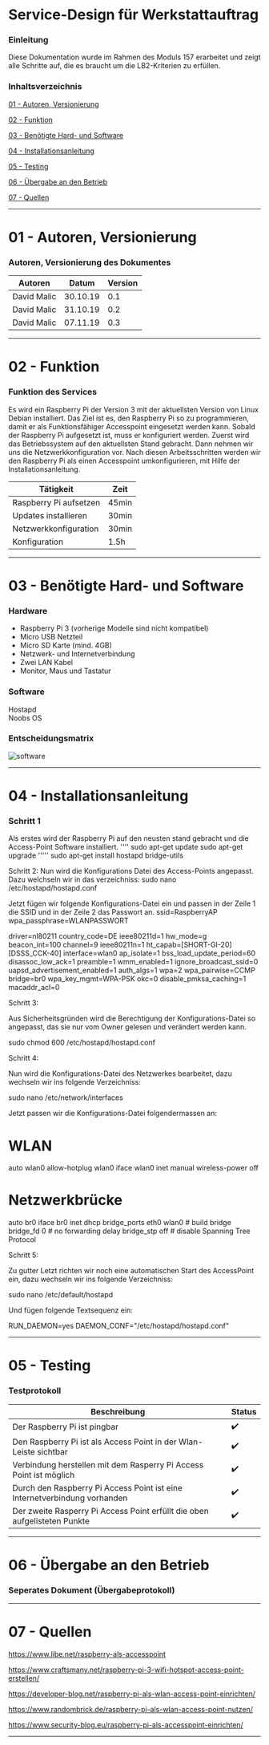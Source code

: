 Service-Design für Werkstattauftrag
======


### Einleitung
Diese Dokumentation wurde im Rahmen des Moduls 157 erarbeitet und zeigt alle Schritte auf, die es braucht um die LB2-Kriterien zu erfüllen.

### Inhaltsverzeichnis

[01 - Autoren, Versionierung](#01---Autoren,-Versionierung)

[02 - Funktion](#Funktion) 
 
[03 - Benötigte Hard- und Software](#03---benötigte-hard--und-software)
   
[04 - Installationsanleitung](#04---Installationsanleitung)

[05 - Testing](*05---Testing)

[06 - Übergabe an den Betrieb](#06---übergabe-an-den-betrieb)
 
[07 - Quellen](#07---Quellen)


  
___

01 - Autoren, Versionierung
======

### Autoren, Versionierung des Dokumentes 

| Autoren      | Datum    | Version  |                                
| -------------|----------|----------|
| David Malic  | 30.10.19 |   0.1    |
| David Malic  | 31.10.19 |   0.2    |
| David Malic  | 07.11.19 |   0.3    |
___

02 - Funktion 
======

### Funktion des Services

Es wird ein Raspberry Pi der Version 3 mit der aktuellsten Version von Linux Debian installiert. Das Ziel ist es, den Raspberry Pi so zu programmieren, damit er als Funktionsfähiger Accesspoint eingesetzt werden kann.
Sobald der Raspberry Pi aufgesetzt ist, muss er konfiguriert werden. Zuerst wird das Betriebssystem auf den aktuellsten Stand gebracht. Dann nehmen wir uns die Netzwerkkonfiguration vor. Nach diesen Arbeitsschritten werden wir den Raspberry Pi als einen Accesspoint umkonfigurieren, mit Hilfe der Installationsanleitung. 

| Tätigkeit | Zeit |
|----------------------|--------|
| Raspberry Pi aufsetzen | 45min |
| Updates installieren | 30min |
| Netzwerkkonfiguration | 30min | 
| Konfiguration | 1.5h |
___

03 - Benötigte Hard- und Software
======

### Hardware
- Raspberry Pi 3 (vorherige Modelle sind nicht kompatibel)
- Micro USB Netzteil
- Micro SD Karte (mind. 4GB)
- Netzwerk- und Internetverbindung
- Zwei LAN Kabel
- Monitor, Maus und Tastatur

### Software
Hostapd  
Noobs OS


### Entscheidungsmatrix
![software](https://user-images.githubusercontent.com/47855918/67899501-b2676c80-fb62-11e9-94a1-779f72806b2e.png)

___

04 - Installationsanleitung
======

### Schritt 1
Als erstes wird der Raspberry Pi auf den neusten stand gebracht und die Access-Point Software installiert.
''''
sudo apt-get update
sudo apt-get upgrade
'''''
sudo apt-get install hostapd bridge-utils

Schritt 2:
Nun wird die Konfigurations Datei des Access-Points angepasst. Dazu welchseln wir in das verzeichniss: 
sudo nano /etc/hostapd/hostapd.conf

Jetzt fügen wir folgende Konfigurations-Datei ein und passen in der Zeile 1 die SSID und in der Zeile 2 das Passwort an.
ssid=RaspberryAP
wpa_passphrase=WLANPASSWORT

driver=nl80211
country_code=DE
ieee80211d=1
hw_mode=g
beacon_int=100
channel=9
ieee80211n=1
ht_capab=[SHORT-GI-20][DSSS_CCK-40]
interface=wlan0
ap_isolate=1
bss_load_update_period=60
disassoc_low_ack=1
preamble=1
wmm_enabled=1
ignore_broadcast_ssid=0
uapsd_advertisement_enabled=1
auth_algs=1
wpa=2
wpa_pairwise=CCMP
bridge=br0
wpa_key_mgmt=WPA-PSK
okc=0
disable_pmksa_caching=1
macaddr_acl=0

Schritt 3:

Aus Sicherheitsgründen wird die Berechtigung der Konfigurations-Datei so angepasst, das sie nur vom Owner gelesen und verändert werden kann.

sudo chmod 600 /etc/hostapd/hostapd.conf

Schritt 4:

Nun wird die Konfigurations-Datei des Netzwerkes bearbeitet, dazu wechseln wir ins folgende Verzeichniss:

sudo nano /etc/network/interfaces

Jetzt passen wir die Konfigurations-Datei folgendermassen an:

# WLAN
auto wlan0
allow-hotplug wlan0
iface wlan0 inet manual
wireless-power off

# Netzwerkbrücke
auto br0
iface br0 inet dhcp
bridge_ports eth0 wlan0 # build bridge
bridge_fd 0 # no forwarding delay
bridge_stp off # disable Spanning Tree Protocol

Schritt 5:

Zu gutter Letzt richten wir noch eine automatischen Start des AccessPoint ein, dazu wechseln wir ins folgende Verzeichniss: 

sudo nano /etc/default/hostapd

Und fügen folgende Textsequenz ein:

RUN_DAEMON=yes
DAEMON_CONF="/etc/hostapd/hostapd.conf"





___

05 - Testing
======

### Testprotokoll  

| Beschreibung     | Status |                               
| -------------|----------|
| Der Raspberry Pi ist pingbar  | :heavy_check_mark: |        
| Den Raspberry Pi ist als Access Point in der Wlan-Leiste sichtbar  | :heavy_check_mark: |		     
| Verbindung herstellen mit dem Rasperry Pi Access Point ist möglich  | :heavy_check_mark: |                                      
| Durch den Raspberry Pi Access Point ist eine Internetverbindung vorhanden| :heavy_check_mark: |
| Der zweite Rasperry Pi Access Point erfüllt die oben aufgelisteten Punkte | :heavy_check_mark: |
___

06 - Übergabe an den Betrieb
======

### Seperates Dokument (Übergabeprotokoll)



___

07 - Quellen
======

https://www.libe.net/raspberry-als-accesspoint

https://www.craftsmany.net/raspberry-pi-3-wifi-hotspot-access-point-erstellen/

https://developer-blog.net/raspberry-pi-als-wlan-access-point-einrichten/

https://www.randombrick.de/raspberry-pi-als-wlan-access-point-nutzen/

https://www.security-blog.eu/raspberry-pi-als-accesspoint-einrichten/

___
 
